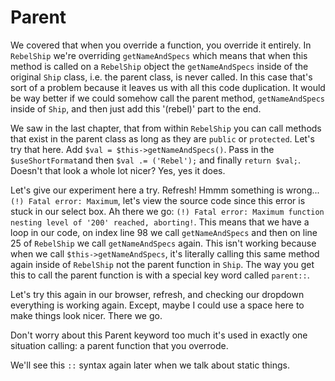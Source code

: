 # Parent

We covered that when you override a function, you override it entirely. In
`RebelShip` we're overriding `getNameAndSpecs` which means that when this
method is called on a `RebelShip` object the `getNameAndSpecs` inside of the
original `Ship` class, i.e. the parent class, is never called. In this case 
that's sort of a problem because it leaves us with all this code duplication. 
It would be way better if we could somehow call the parent method, `getNameAndSpecs`
inside of `Ship`, and then just add this '(rebel)' part to the end. 

We saw in the last chapter, that from within `RebelShip` you can call methods that
exist in the parent class as long as they are `public` or `protected`. Let's try
that here. Add `$val = $this->getNameAndSpecs()`. Pass in the `$useShortFormat`and then 
`$val .= ('Rebel');` and finally `return $val;`. Doesn't that look a whole lot nicer?
Yes, yes it does.

Let's give our experiment here a try. Refresh! Hmmm something is wrong... 
`(!) Fatal error: Maximum`, let's view the source code since this error is stuck in
our select box. Ah there we go: `(!) Fatal error: Maximum function nesting level of '200' reached, aborting!`.
This means that we have a loop in our code, on index line 98 we call `getNameAndSpecs` and
then on line 25 of `RebelShip` we call `getNameAndSpecs` again. This isn't working because
when we call `$this->getNameAndSpecs`, it's literally calling this same method again
inside of `RebelShip` not the parent function in `Ship`. The way you get this to call the parent
function is with a special key word called `parent::`.

Let's try this again in our browser, refresh, and checking our dropdown everything is working again.
Except, maybe I could use a space here to make things look nicer. There we go. 

Don't worry about this Parent keyword too much it's used in exactly one situation calling: a parent
function that you overrode. 

We'll see this `::` syntax again later when we talk about static things. 
